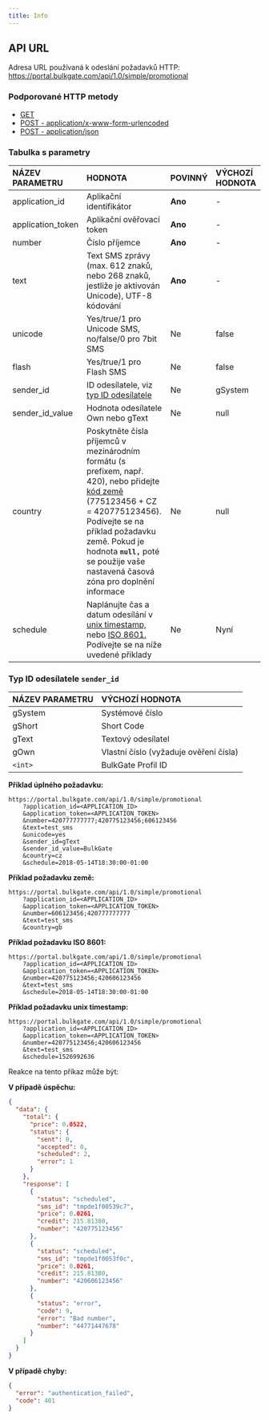 ```yaml
---
title: Info
---
```



## API URL
Adresa URL používaná k odeslání požadavků HTTP: https://portal.bulkgate.com/api/1.0/simple/promotional

### Podporované HTTP metody
- [GET](http-simple-promotional-get.md#metoda-get)
- [POST - application/x-www-form-urlencoded](http-simple-promotional-post-form.md#metoda-post---applicationx-www-form-urlencoded)
- [POST - application/json](http-simple-promotional-post-json.md#method-post---applicationjson)

### Tabulka s parametry

| NÁZEV PARAMETRU	| HODNOTA|	POVINNÝ| VÝCHOZÍ HODNOTA|
|:--- |:--- |:--- |:--- |
|application_id| Aplikační identifikátor |**Ano**|-| 
|application_token| Aplikační ověřovací token	|**Ano**|-|
|number| Číslo příjemce	|**Ano**|-|
|text| Text SMS zprávy (max. 612 znaků, nebo 268 znaků, jestliže je aktivován Unicode), UTF-8 kódování	|**Ano**|-|
|unicode	|Yes/true/1 pro Unicode SMS, no/false/0 pro 7bit SMS|Ne|false|
|flash| Yes/true/1 pro Flash SMS| Ne |false|
|sender_id|ID odesílatele, viz [typ ID odesílatele](#typ-id-odesilatele-sender_id)| Ne |gSystem|
|sender_id_value| Hodnota odesílatele Own nebo gText| Ne |null|
|country| Poskytněte čísla příjemců v mezinárodním formátu (s prefixem, např. 420), nebo přidejte [kód země](https://en.wikipedia.org/wiki/ISO_3166-1_alpha-2#Officially_assigned_code_elements) (775123456 + CZ = 420775123456). Podívejte se na příklad požadavku země. Pokud je hodnota **`null,`** poté se použije vaše nastavená časová zóna pro doplnění informace | Ne |null|
|schedule| Naplánujte čas a datum odesílání v [unix timestamp,](https://en.wikipedia.org/wiki/Unix_time) nebo [ISO 8601.](https://en.wikipedia.org/wiki/ISO_8601) Podívejte se na níže uvedené příklady | Ne |Nyní|

### Typ ID odesílatele `sender_id` 

| NÁZEV PARAMETRU| VÝCHOZÍ HODNOTA
|:--- |:---|
|gSystem |Systémové číslo| 
|gShort |Short Code| 
|gText |Textový odesílatel| 
|gOwn |Vlastní číslo (vyžaduje ověření čísla)| 
| `<int>` |BulkGate Profil ID| 


**Příklad úplného požadavku:**
``` url
https://portal.bulkgate.com/api/1.0/simple/promotional
    ?application_id=<APPLICATION_ID>
    &application_token=<APPLICATION_TOKEN>
    &number=420777777777;420775123456;606123456
    &text=test_sms
    &unicode=yes
    &sender_id=gText
    &sender_id_value=BulkGate
    &country=cz
    &schedule=2018-05-14T18:30:00-01:00
```

**Příklad požadavku země:**
``` url
https://portal.bulkgate.com/api/1.0/simple/promotional
    ?application_id=<APPLICATION_ID>
    &application_token=<APPLICATION_TOKEN>
    &number=606123456;420777777777
    &text=test_sms
    &country=gb
```

**Příklad požadavku ISO 8601:**
``` url
https://portal.bulkgate.com/api/1.0/simple/promotional
    ?application_id=<APPLICATION_ID>
    &application_token=<APPLICATION_TOKEN>
    &number=420775123456;420606123456
    &text=test_sms
    &schedule=2018-05-14T18:30:00-01:00
```

**Příklad požadavku unix timestamp:**
``` url
https://portal.bulkgate.com/api/1.0/simple/promotional
    ?application_id=<APPLICATION_ID>
    &application_token=<APPLICATION_TOKEN>
    &number=420775123456;420606123456
    &text=test_sms
    &schedule=1526992636
```

Reakce na tento příkaz může být:

**V případě úspěchu:**
``` json
{
  "data": {
    "total": {
      "price": 0.0522,
      "status": {
        "sent": 0,
        "accepted": 0,
        "scheduled": 2,
        "error": 1
      }
    },
    "response": [
      {
        "status": "scheduled",
        "sms_id": "tmpde1f00539c7",
        "price": 0.0261,
        "credit": 215.81380,
        "number": "420775123456"
      },
      {
        "status": "scheduled",
        "sms_id": "tmpde1f0053f0c",
        "price": 0.0261,
        "credit": 215.81380,
        "number": "420606123456"
      },
      {
        "status": "error",
        "code": 9,
        "error": "Bad number",
        "number": "44771447678"
      }
    ]
  }
}
```
 
**V případě chyby:**
``` json 
{
  "error": "authentication_failed",
  "code": 401
}
```
